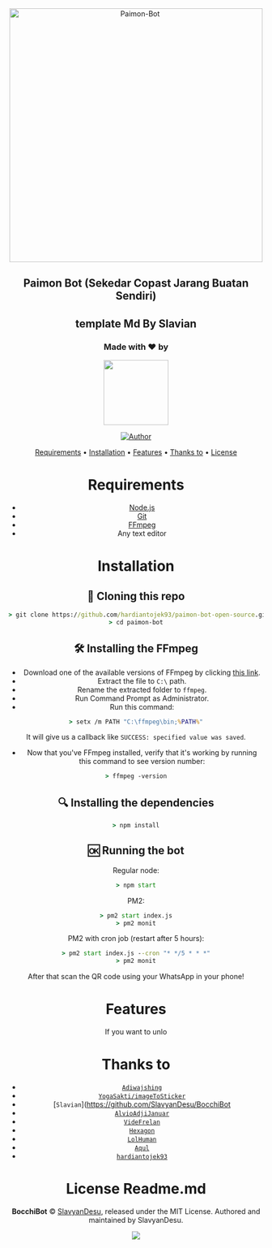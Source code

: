 





<div align="center">
<img src="https://i.ibb.co/k6jNjdY/5f4e87e3d07e.jpg" alt="Paimon-Bot" width="500"/p>

## Paimon Bot (Sekedar Copast Jarang Buatan Sendiri)
## template Md By Slavian 

> 

> 

> 
<h3 align="center">Made with ❤️ by</h3>
<p align="center">
  <a href="https://github.com/hardiantojek93"><img src="https://i.ibb.co/k6jNjdY/5f4e87e3d07e.jpg" height="128" width="128" /></a>
</p>

<p align="center">
  <a href="https://github.com/hardiantojek93"><img title="Author" src="https://img.shields.io/badge/Author-Hardianto-purple.svg?style=for-the-badge&logo=github" /></a>
</p>

<p align="center">
  <a href="https://github.com/hardiantojek93/paimon-bot-open-source#requirements">Requirements</a> •
  <a href="https://github.com/paimon-bot-open-source#installation">Installation</a> •
  <a href="https://github.com/paimon-bot-open-source#features">Features</a> •
  <a href="https://github.com/hardianto/paimon-bot-open-source#thanks-to">Thanks to</a> •
  <a href="https://github.com/hardiantojek93/paimon-bot-open-source#license">License</a>
</p>


# Requirements
* [Node.js](https://nodejs.org/en/)
* [Git](https://git-scm.com/downloads)
* [FFmpeg](https://www.gyan.dev/ffmpeg/builds/)
* Any text editor

# Installation
## 📝 Cloning this repo
```cmd
> git clone https://github.com/hardiantojek93/paimon-bot-open-source.git
> cd paimon-bot
```

##


## 🛠️ Installing the FFmpeg
* Download one of the available versions of FFmpeg by clicking [this link](https://www.gyan.dev/ffmpeg/builds/).
* Extract the file to `C:\` path.
* Rename the extracted folder to `ffmpeg`.
* Run Command Prompt as Administrator.
* Run this command:
```cmd
> setx /m PATH "C:\ffmpeg\bin;%PATH%"
```
It will give us a callback like `SUCCESS: specified value was saved`.
* Now that you've FFmpeg installed, verify that it's working by running this command to see version number:
```cmd
> ffmpeg -version
```

## 🔍 Installing the dependencies
```cmd
> npm install
```

## 🆗 Running the bot
Regular node:
```cmd
> npm start
```

PM2:
```cmd
> pm2 start index.js
> pm2 monit
```

PM2 with cron job (restart after 5 hours):
```cmd
> pm2 start index.js --cron "* */5 * * *"
> pm2 monit
```

After that scan the QR code using your WhatsApp in your phone!

# Features
If you want to unlo

# Thanks to
* [`Adiwajshing`](https://github.com/adiwajshing/baileys)
* [`YogaSakti/imageToSticker`](https://github.com/YogaSakti/imageToSticker)
* [`Slavian`](https://github.com/SlavyanDesu/BocchiBot
* [`AlvioAdjiJanuar`](https://github.com/AlvioAdjiJanuar)
* [`VideFrelan`](https://github.com/VideFrelan)
* [`Hexagon`](https://github.com/hexagonz)
* [`LolHuman`](https://github.com/Lol-Human)
* [`Aqul`](https://github.com/zennn08)
* [`hardiantojek93`](https://github.com/hardiantojek93)

# License Readme.md
**BocchiBot** © [SlavyanDesu](https://github.com/SlavyanDesu), released under the MIT License.
Authored and maintained by SlavyanDesu.

<p align="center">
  <a href="https://app.fossa.com/projects/git%2Bgithub.com%2FSlavyanDesu%2FBocchiBot?ref=badge_large"><img src="https://app.fossa.com/api/projects/git%2Bgithub.com%2FSlavyanDesu%2FBocchiBot.svg?type=large" />
</p>
